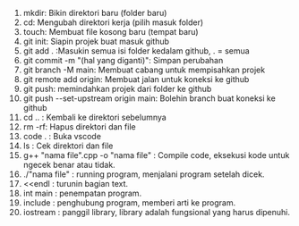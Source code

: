 1. mkdir: Bikin direktori baru (folder baru)
2. cd: Mengubah direktori kerja (pilih masuk folder)
3. touch: Membuat file kosong baru (tempat baru)
4. git init: Siapin projek buat masuk github
5. git add . :Masukin semua isi folder kedalam github, . = semua
6. git commit -m "(hal yang diganti)": Simpan perubahan
7. git branch -M main: Membuat cabang untuk mempisahkan projek
8. git remote add origin: Membuat jalan untuk koneksi ke github
9. git push: memindahkan projek dari folder ke github
10. git push --set-upstream origin main: Bolehin branch buat koneksi ke github
11. cd .. : Kembali ke direktori sebelumnya
12. rm -rf: Hapus direktori dan file
13. code . : Buka vscode
14. ls : Cek direktori dan file
15. g++ "nama file".cpp -o "nama file" : Compile code, eksekusi kode untuk ngecek benar atau tidak.
16. ./"nama file" : running program, menjalani program setelah dicek.
17. <<endl : turunin bagian text.
18. int main : penempatan program.
19. include : penghubung program, memberi arti ke program.
20. iostream : panggil library, library adalah fungsional yang harus dipenuhi.
